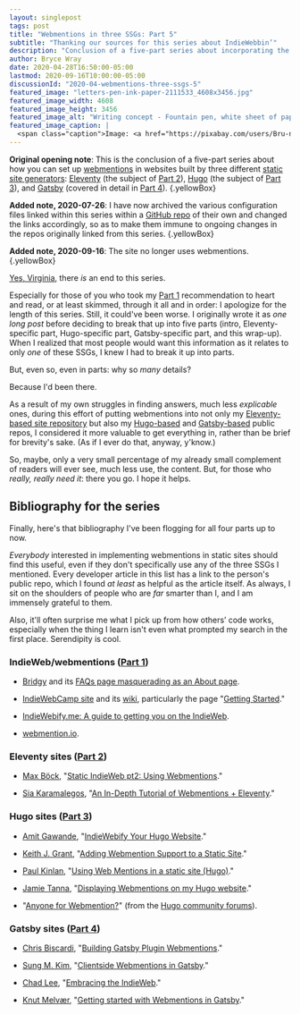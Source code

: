```yaml
---
layout: singlepost
tags: post
title: "Webmentions in three SSGs: Part 5"
subtitle: "Thanking our sources for this series about IndieWebbin’"
description: "Conclusion of a five-part series about incorporating the IndieWeb into three different static site generators (SSGs)."
author: Bryce Wray
date: 2020-04-28T16:50:00-05:00
lastmod: 2020-09-16T10:00:00-05:00
discussionId: "2020-04-webmentions-three-ssgs-5"
featured_image: "letters-pen-ink-paper-2111533_4608x3456.jpg"
featured_image_width: 4608
featured_image_height: 3456
featured_image_alt: "Writing concept - Fountain pen, white sheet of paper, open bottle of ink"
featured_image_caption: |
  <span class="caption">Image: <a href="https://pixabay.com/users/Bru-nO-1161770/?utm_source=link-attribution&amp;utm_medium=referral&amp;utm_campaign=image&amp;utm_content=2111533">Bruno /Germany</a>; <a href="https://pixabay.com/?utm_source=link-attribution&amp;utm_medium=referral&amp;utm_campaign=image&amp;utm_content=2111533">Pixabay</a></span>
---
```


**Original opening note**: This is the conclusion of a five-part series about how you can set up [webmentions](https://indieweb.org/Webmention) in websites built by three different [static site generators](https://staticgen.com): [Eleventy](https://11ty.dev) (the subject of [Part 2](/posts/2020/04/webmentions-three-ssgs-2)), [Hugo](https://gohugo.io) (the subject of [Part 3](/posts/2020/04/webmentions-three-ssgs-3)), and [Gatsby](https://gatsbyjs.org) (covered in detail in [Part 4](/posts/2020/04/webmentions-three-ssgs-4)).
{.yellowBox}

**Added note, 2020-07-26**: I have now archived the various configuration files linked within this series within a [GitHub repo](https://github.com/brycewray/files-webmentions) of their own and changed the links accordingly, so as to make them immune to ongoing changes in the repos originally linked from this series.
{.yellowBox}

**Added note, 2020-09-16**: The site no longer uses webmentions.
{.yellowBox}

[Yes, Virginia](https://en.wikipedia.org/wiki/Yes,_Virginia,_there_is_a_Santa_Claus), there *is* an end to this series.

Especially for those of you who took my [Part 1](/posts/2020/04/webmentions-three-ssgs-1) recommendation to heart and read, or at least skimmed, through it all and in order: I apologize for the length of this series. Still, it could've been worse. I originally wrote it as *one long post* before deciding to break that up into five parts (intro, Eleventy-specific part, Hugo-specific part, Gatsby-specific part, and this wrap-up). When I realized that most people would want this information as it relates to only *one* of these SSGs, I knew I had to break it up into parts.

But, even so, even in parts: why so *many* details?

Because I'd been there.

As a result of my own struggles in finding answers, much less *explicable* ones, during this effort of putting webmentions into not only my [Eleventy-based site repository](https://github.com/brycewray/eleventy_bundler) but also my [Hugo-based](https://github.com/brycewray/hugo_site_css-grid) and [Gatsby-based](https://github.com/brycewray/gatsby_site_css-grid) public repos, I considered it more valuable to get everything in, rather than be brief for brevity's sake. (As if I ever do that, anyway, y'know.)

So, maybe, only a very small percentage of my already small complement of readers will ever see, much less use, the content. But, for those who *really, really need it*: there you go. I hope it helps.


## Bibliography for the series

Finally, here's that bibliography I've been flogging for all four parts up to now.

*Everybody* interested in implementing webmentions in static sites should find this useful, even if they don't specifically use any of the three SSGs I mentioned. Every developer article in this list has a link to the person's public repo, which I found *at least* as helpful as the article itself. As always, I sit on the shoulders of people who are *far* smarter than I, and I am immensely grateful to them.

Also, it'll often surprise me what I pick up from how others’ code works, especially when the thing I learn isn't even what prompted my search in the first place. Serendipity is cool.

### IndieWeb/webmentions ([Part 1](/posts/2020/04/webmentions-three-ssgs-1))

- [Bridgy](https://brid.gy) and its [FAQs page masquerading as an About page](https://brid.gy/about).

- [IndieWebCamp site](https://indieweb.org) and its [wiki](https://indieweb.org/IndieWeb), particularly the page "[Getting Started](https://indieweb.org/Getting_Started)."

- [IndieWebify.me: A guide to getting you on the IndieWeb](https://indiewebify.me).

- [webmention.io](https://webmention.io).

### Eleventy sites ([Part 2](/posts/2020/04/webmentions-three-ssgs-2))

- [Max Böck](https://mxb.dev), "[Static IndieWeb pt2: Using Webmentions](https://mxb.dev/blog/using-webmentions-on-static-sites/)."

- [Sia Karamalegos](https://sia.codes), "[An In-Depth Tutorial of Webmentions + Eleventy](https://sia.codes/posts/webmentions-eleventy-in-depth/)."

### Hugo sites ([Part 3](/posts/2020/04/webmentions-three-ssgs-3))

- [Amit Gawande](https://www.amitgawande.com), "[IndieWebify Your Hugo Website](https://www.amitgawande.com/indiewebify-hugo-website/)."

- [Keith J. Grant](https://keithjgrant.com), "[Adding Webmention Support to a Static Site](https://keithjgrant.com/posts/2019/02/adding-webmention-support-to-a-static-site/)."

- [Paul Kinlan](https://paul.kinlan.me), "[Using Web Mentions in a static site (Hugo)](https://paul.kinlan.me/using-web-mentions-in-a-static-sitehugo/)."

- [Jamie Tanna](https://www.jvt.me), "[Displaying Webmentions on my Hugo website](https://www.jvt.me/posts/2019/03/18/displaying-webmentions/)."

- "[Anyone for Webmention?](https://discourse.gohugo.io/t/anyone-for-webmention/10411)" (from the [Hugo community forums](https://discourse.gohugo.io)).

### Gatsby sites ([Part 4](/posts/2020/04/webmentions-three-ssgs-4))

- [Chris Biscardi](https://www.christopherbiscardi.com), "[Building Gatsby Plugin Webmentions](https://www.christopherbiscardi.com/post/building-gatsby-plugin-webmentions)."

- [Sung M. Kim](https://sung.codes), "[Clientside Webmentions in Gatsby](https://sung.codes/blog/2020/02/17/clientside-webmentions-in-gatsby/)."

- [Chad Lee](https://www.chadly.net), "[Embracing the IndieWeb](https://www.chadly.net/embracing-the-indieweb/)."

- [Knut Melvær](https://www.knutmelvaer.no), "[Getting started with Webmentions in Gatsby](https://www.knutmelvaer.no/blog/2019/06/getting-started-with-webmentions-in-gatsby/)."